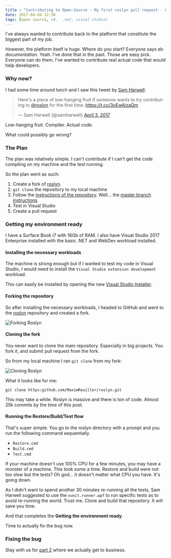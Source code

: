 ```yaml
---
title : "Contributing to Open-Source - My first roslyn pull request - Getting the environment ready"
date: 2017-04-04 12:30
tags: [open source, c#,  .net, visual studio]
---
```


I've always wanted to contribute back to the platform that constitute the biggest part of my job.

However, the platform itself is huge. Where do you start? Everyone says *do documentation*. Yeah. I've done that in the past. Those are easy pick. Everyone can do them. I've wanted to contribute real actual code that would help developers.

### Why now?

I had some time around lunch and I saw this tweet by [Sam Harwell](https://twitter.com/samharwell):

<blockquote class="twitter-tweet" data-lang="en"><p lang="en" dir="ltr">Here&#39;s a piece of low-hanging fruit if someone wants to try contributing to <a href="https://twitter.com/roslyn">@roslyn</a> for the first time: <a href="https://t.co/3oEwAjzaQm">https://t.co/3oEwAjzaQm</a></p>&mdash; Sam Harwell (@samharwell) <a href="https://twitter.com/samharwell/status/848907600905326594">April 3, 2017</a></blockquote>
<script async src="//platform.twitter.com/widgets.js" charset="utf-8"></script>

Low-hanging fruit. Compiler. Actual code.

What could possibly go wrong?

### The Plan

The plan was relatively simple. I can't contribute if I can't get the code compiling on my machine and the test running.

So the plan went as such:

1. Create a fork of [roslyn](https://www.github.com/dotnet/roslyn).
2. `git clone` the repository to my local machine
3. Follow the [instructions of the repository](https://github.com/dotnet/roslyn/wiki/Building%20Testing%20and%20Debugging). Well... the [master branch instructions](https://github.com/dotnet/roslyn/blob/master/docs/contributing/Building,%20Debugging,%20and%20Testing%20on%20Windows.md)
4. Test in Visual Studio
5. Create a pull request

### Getting my environment ready

I have a Surface Book i7 with 16Gb of RAM. I also have Visual Studio 2017 Enterprise installed with the basic .NET and WebDev workload installed.

#### Installing the necessary workloads

The machine is strong enough but if I wanted to test my code in Visual Studio, I would need to install the `Visual Studio extension development` workload.

This can easily be installed by opening the new [Visual Studio Installer](/post/whats-new-in-vs2017-visual-studio-installer/).

#### Forking the repository

So after installing the necessary workloads, I headed to GitHub and went to the [roslyn](https://www.github.com/dotnet/roslyn) repository and created a fork.

![Forking Roslyn](/posts/files/first-roslyn-pr/forking-roslyn.png)

#### Cloning the fork

You never want to clone the main repository. Especially in big projects. You fork it, and submit pull request from the fork.

So from my local machine I ran `git clone` from my fork:

![Cloning Roslyn](/posts/files/first-roslyn-pr/cloning-roslyn.png)

What it looks like for me:

```none
git clone https:github.com/MaximRouiller/roslyn.git
```

This may take a while. Roslyn is massive and there is ton of code. Almost 25k commits by the time of this post.

#### Running the Restore/Build/Test flow

That's super simple. You go to the roslyn directory with a prompt and you run the following command sequentially.

* `Restore.cmd`
* `Build.cmd`
* `Test.cmd`

If your machine doesn't use 100% CPU for a few minutes, you may have a monster of a machine. This took some a time. Restore and build were not too slow but the tests? Oh god... it doesn't matter what CPU you have. It's going down.

As I didn't want to spend another 30 minutes re-running all the tests, Sam Harwell suggested to use the `xunit.runner.wpf` to run specific tests as to avoid re-running the world. Trust me. Clone and build that repository. It will save you time.

And that completes the **Getting the environment ready**.

Time to actually fix the bug now.

### Fixing the bug

Stay with us for [part 2](/post/contributing-to-open-source-my-first-roslyn-pull-request-fixing-the-bug/) where we actually get to business.
